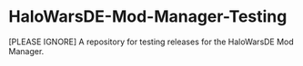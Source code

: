 # HaloWarsDE-Mod-Manager-Testing
[PLEASE IGNORE] A repository for testing releases for the HaloWarsDE Mod Manager.
